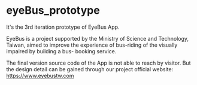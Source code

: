 # eyeBus_prototype

It's the 3rd iteration prototype of EyeBus App.

EyeBus is a project supported by the Ministry of Science and Technology, Taiwan, aimed to improve the experience of bus-riding of the visually impaired by building a bus- booking service.

The final version source code of the App is not able to reach by visitor.
But the design detail can be gained through our project official website: https://www.eyebustw.com
